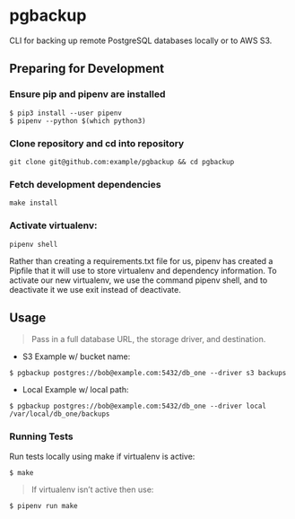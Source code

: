 # pgbackup

CLI for backing up remote PostgreSQL databases locally or to AWS S3.


## Preparing for Development

### Ensure pip and pipenv are installed
```
$ pip3 install --user pipenv
$ pipenv --python $(which python3)
```

### Clone repository and cd into repository
```
git clone git@github.com:example/pgbackup && cd pgbackup
```

### Fetch development dependencies
``make install``

### Activate virtualenv:
``pipenv shell``

Rather than creating a requirements.txt file for us, pipenv has created a Pipfile that it will use to store virtualenv and dependency information. To activate our new virtualenv, we use the command pipenv shell, and to deactivate it we use exit instead of deactivate.


## Usage

> Pass in a full database URL, the storage driver, and destination.

 * S3 Example w/ bucket name:
```
$ pgbackup postgres://bob@example.com:5432/db_one --driver s3 backups
```

 * Local Example w/ local path:
```
$ pgbackup postgres://bob@example.com:5432/db_one --driver local /var/local/db_one/backups
```

### Running Tests

Run tests locally using make if virtualenv is active:
```
$ make
```

> If virtualenv isn’t active then use:
```
$ pipenv run make
```
